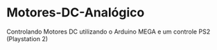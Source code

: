 # Motores-DC-Analógico
Controlando Motores DC utilizando o Arduino MEGA e um controle PS2 (Playstation 2)
